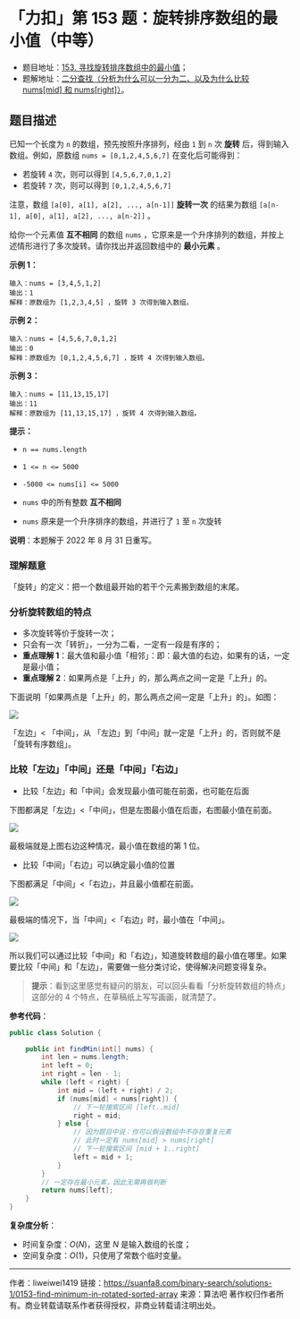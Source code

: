 # 「力扣」第 153 题：旋转排序数组的最小值（中等）

- 题目地址：[153. 寻找旋转排序数组中的最小值](https://leetcode-cn.com/problems/find-minimum-in-rotated-sorted-array/)；
- 题解地址：[二分查找（分析为什么可以一分为二、以及为什么比较 nums[mid] 和 nums[right]）](https://leetcode-cn.com/problems/find-minimum-in-rotated-sorted-array/solution/er-fen-fa-fen-zhi-fa-python-dai-ma-java-dai-ma-by-/)。

## 题目描述

已知一个长度为 `n` 的数组，预先按照升序排列，经由 `1` 到 `n` 次 **旋转** 后，得到输入数组。例如，原数组 `nums = [0,1,2,4,5,6,7]` 在变化后可能得到：

- 若旋转 `4` 次，则可以得到 `[4,5,6,7,0,1,2]`
- 若旋转 `7` 次，则可以得到 `[0,1,2,4,5,6,7]`

注意，数组 `[a[0], a[1], a[2], ..., a[n-1]]` **旋转一次** 的结果为数组 `[a[n-1], a[0], a[1], a[2], ..., a[n-2]]` 。

给你一个元素值 **互不相同** 的数组 `nums` ，它原来是一个升序排列的数组，并按上述情形进行了多次旋转。请你找出并返回数组中的 **最小元素** 。

**示例 1：**

```
输入：nums = [3,4,5,1,2]
输出：1
解释：原数组为 [1,2,3,4,5] ，旋转 3 次得到输入数组。
```

**示例 2：**

```
输入：nums = [4,5,6,7,0,1,2]
输出：0
解释：原数组为 [0,1,2,4,5,6,7] ，旋转 4 次得到输入数组。
```

**示例 3：**

```
输入：nums = [11,13,15,17]
输出：11
解释：原数组为 [11,13,15,17] ，旋转 4 次得到输入数组。
```

**提示：**

- `n == nums.length`
- `1 <= n <= 5000`
- `-5000 <= nums[i] <= 5000`

- `nums` 中的所有整数 **互不相同**
- `nums` 原来是一个升序排序的数组，并进行了 `1` 至 `n` 次旋转

**说明**：本题解于 2022 年 8 月 31 日重写。

### 理解题意

「旋转」的定义：把一个数组最开始的若干个元素搬到数组的末尾。

### 分析旋转数组的特点

- 多次旋转等价于旋转一次；
- 只会有一次「转折」，一分为二看，一定有一段是有序的；
- **重点理解 1**：最大值和最小值「相邻」：即：最大值的右边，如果有的话，一定是最小值；
- **重点理解 2**：如果两点是「上升」的，那么两点之间一定是「上升」的。

下面说明「如果两点是「上升」的，那么两点之间一定是「上升」的」。如图：

![](https://suanfa8-1252206550.cos.ap-shanghai.myqcloud.com/202301121034903.webp)

「左边」< 「中间」，从 「左边」到「中间」就一定是「上升」的，否则就不是「旋转有序数组」。

### 比较「左边」「中间」还是「中间」「右边」

- 比较「左边」和「中间」会发现最小值可能在前面，也可能在后面

下图都满足「左边」<「中间」，但是左图最小值在后面，右图最小值在前面。

![](https://suanfa8-1252206550.cos.ap-shanghai.myqcloud.com/202301121034024.webp)

最极端就是上图右边这种情况，最小值在数组的第 1 位。

- 比较「中间」「右边」可以确定最小值的位置

下图都满足「中间」<「右边」，并且最小值都在前面。


![](https://suanfa8-1252206550.cos.ap-shanghai.myqcloud.com/202301121033365.webp)



最极端的情况下，当「中间」<「右边」时，最小值在「中间」。

![](https://suanfa8-1252206550.cos.ap-shanghai.myqcloud.com/202301121033213.png)

所以我们可以通过比较「中间」和「右边」，知道旋转数组的最小值在哪里。如果要比较「中间」和「左边」，需要做一些分类讨论，使得解决问题变得复杂。

> **提示**：看到这里感觉有疑问的朋友，可以回头看看「分析旋转数组的特点」这部分的 4 个特点，在草稿纸上写写画画，就清楚了。

**参考代码**：

```Java []
public class Solution {

    public int findMin(int[] nums) {
        int len = nums.length;
        int left = 0;
        int right = len - 1;
        while (left < right) {
            int mid = (left + right) / 2;
            if (nums[mid] < nums[right]) {
                // 下一轮搜索区间 [left..mid]
                right = mid;
            } else {
                // 因为题目中说：你可以假设数组中不存在重复元素
                // 此时一定有 nums[mid] > nums[right]
                // 下一轮搜索区间 [mid + 1..right]
                left = mid + 1;
            }
        }
        // 一定存在最小元素，因此无需再做判断
        return nums[left];
    }
}
```

**复杂度分析**：

+ 时间复杂度：$O(N)$，这里 $N$ 是输入数组的长度；
+ 空间复杂度：$O(1)$，只使用了常数个临时变量。




---

作者：liweiwei1419
链接：https://suanfa8.com/binary-search/solutions-1/0153-find-minimum-in-rotated-sorted-array
来源：算法吧
著作权归作者所有。商业转载请联系作者获得授权，非商业转载请注明出处。